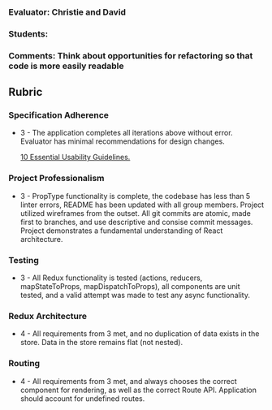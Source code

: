 ### Evaluator: Christie and David
### Students:
### Comments: Think about opportunities for refactoring so that code is more easily readable

## Rubric 

### Specification Adherence

* 3 - The application completes all iterations above without error. Evaluator has minimal
  recommendations for design changes.
  
  [10 Essential Usability Guidelines.](https://speckyboy.com/10-essential-web-application-usability-guidelines/)

### Project Professionalism

* 3 - PropType functionality is complete, the codebase has less than 5 linter
  errors, README has been updated with all group members. Project utilized
  wireframes from the outset. All git commits are atomic, made first to
  branches, and use descriptive and consise commit messages. Project
  demonstrates a fundamental understanding of React architecture.

### Testing

* 3 - All Redux functionality is tested (actions, reducers, mapStateToProps, mapDispatchToProps), all
  components are unit tested, and a valid attempt was made to test any async
  functionality.

### Redux Architecture

* 4 - All requirements from 3 met, and no duplication of data exists in the
  store. Data in the store remains flat (not nested).

### Routing

* 4 - All requirements from 3 met, and always chooses the correct component for
  rendering, as well as the correct Route API. Application should account for
  undefined routes.
